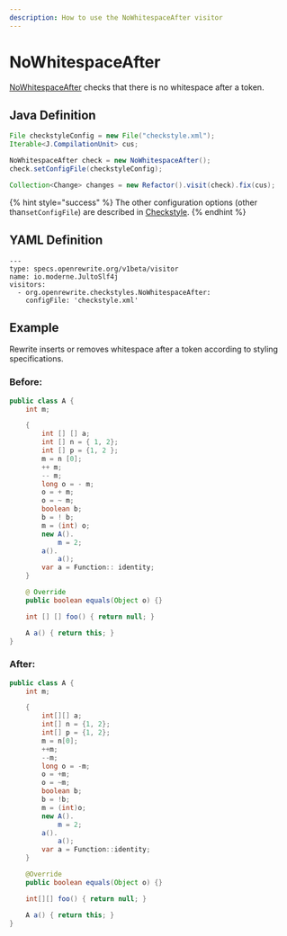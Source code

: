```yaml
---
description: How to use the NoWhitespaceAfter visitor
---
```


# NoWhitespaceAfter

[NoWhitespaceAfter](https://checkstyle.sourceforge.io/config_whitespace.html#NoWhitespaceAfter) checks that there is no whitespace after a token.

## Java Definition

```java
File checkstyleConfig = new File("checkstyle.xml");
Iterable<J.CompilationUnit> cus;

NoWhitespaceAfter check = new NoWhitespaceAfter();
check.setConfigFile(checkstyleConfig);

Collection<Change> changes = new Refactor().visit(check).fix(cus);
```

{% hint style="success" %}
The other configuration options \(other than`setConfigFile`\) are described in [Checkstyle](./#configuration-options).
{% endhint %}

## YAML Definition

```text
---
type: specs.openrewrite.org/v1beta/visitor
name: io.moderne.JultoSlf4j
visitors:
  - org.openrewrite.checkstyles.NoWhitespaceAfter:
    configFile: 'checkstyle.xml'
```

## Example

Rewrite inserts or removes whitespace after a token according to styling specifications.

### Before:

```java
public class A {
    int m;

    {
        int [] [] a;
        int [] n = { 1, 2};
        int [] p = {1, 2 };
        m = n [0];
        ++ m;
        -- m;
        long o = - m;
        o = + m;
        o = ~ m;
        boolean b;
        b = ! b;
        m = (int) o;
        new A().
            m = 2;
        a().
            a();
        var a = Function:: identity;
    }

    @ Override
    public boolean equals(Object o) {}

    int [] [] foo() { return null; }

    A a() { return this; }
}
```

### After:

```java
public class A {
    int m;

    {
        int[][] a;
        int[] n = {1, 2};
        int[] p = {1, 2};
        m = n[0];
        ++m;
        --m;
        long o = -m;
        o = +m;
        o = ~m;
        boolean b;
        b = !b;
        m = (int)o;
        new A().
            m = 2;
        a().
            a();
        var a = Function::identity;
    }

    @Override
    public boolean equals(Object o) {}

    int[][] foo() { return null; }

    A a() { return this; }
}
```

